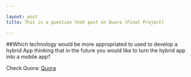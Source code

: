 ```yaml
---

layout: post
title: This is a question that post on Quora (Final Project)

---
```



##Which technology would be more appropriated to used to develop a hybrid App thinking that in the future you would like to turn the hybrid app into a mobile app?

Check Quora: [Quora](https://www.quora.com/Which-technology-would-be-more-appropriated-to-used-to-develop-a-hybrid-App-thinking-that-in-the-future-you-would-like-to-turn-the-hybrid-app-into-a-mobile-app)
